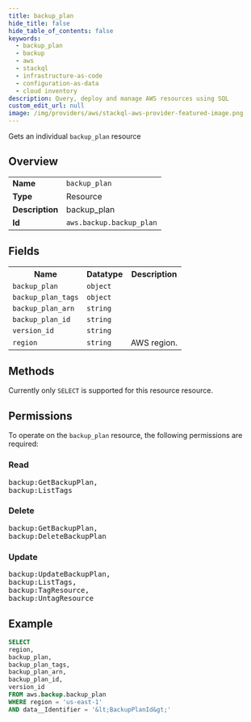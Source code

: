 ```yaml
---
title: backup_plan
hide_title: false
hide_table_of_contents: false
keywords:
  - backup_plan
  - backup
  - aws
  - stackql
  - infrastructure-as-code
  - configuration-as-data
  - cloud inventory
description: Query, deploy and manage AWS resources using SQL
custom_edit_url: null
image: /img/providers/aws/stackql-aws-provider-featured-image.png
---
```

Gets an individual <code>backup_plan</code> resource

## Overview
<table><tbody>
<tr><td><b>Name</b></td><td><code>backup_plan</code></td></tr>
<tr><td><b>Type</b></td><td>Resource</td></tr>
<tr><td><b>Description</b></td><td>backup_plan</td></tr>
<tr><td><b>Id</b></td><td><code>aws.backup.backup_plan</code></td></tr>
</tbody></table>

## Fields
<table><tbody>
<tr><th>Name</th><th>Datatype</th><th>Description</th></tr>
<tr><td><code>backup_plan</code></td><td><code>object</code></td><td></td></tr>
<tr><td><code>backup_plan_tags</code></td><td><code>object</code></td><td></td></tr>
<tr><td><code>backup_plan_arn</code></td><td><code>string</code></td><td></td></tr>
<tr><td><code>backup_plan_id</code></td><td><code>string</code></td><td></td></tr>
<tr><td><code>version_id</code></td><td><code>string</code></td><td></td></tr>
<tr><td><code>region</code></td><td><code>string</code></td><td>AWS region.</td></tr>

</tbody></table>

## Methods
Currently only <code>SELECT</code> is supported for this resource resource.

## Permissions

To operate on the <code>backup_plan</code> resource, the following permissions are required:

### Read
<pre>
backup:GetBackupPlan,
backup:ListTags</pre>

### Delete
<pre>
backup:GetBackupPlan,
backup:DeleteBackupPlan</pre>

### Update
<pre>
backup:UpdateBackupPlan,
backup:ListTags,
backup:TagResource,
backup:UntagResource</pre>


## Example
```sql
SELECT
region,
backup_plan,
backup_plan_tags,
backup_plan_arn,
backup_plan_id,
version_id
FROM aws.backup.backup_plan
WHERE region = 'us-east-1'
AND data__Identifier = '&lt;BackupPlanId&gt;'
```

